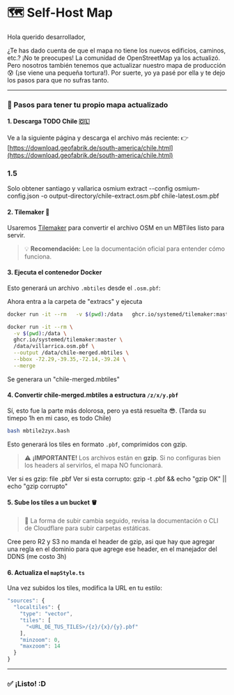 # 🗺️ Self-Host Map

Hola querido desarrollador,

¿Te has dado cuenta de que el mapa no tiene los nuevos edificios, caminos, etc.? ¡No te preocupes! La comunidad de OpenStreetMap ya los actualizó. Pero nosotros también tenemos que actualizar nuestro mapa de producción 😰 (¡se viene una pequeña tortura!). Por suerte, yo ya pasé por ella y te dejo los pasos para que no sufras tanto.

---

### 🚀 Pasos para tener tu propio mapa actualizado

#### 1. Descarga TODO Chile 🇨🇱

Ve a la siguiente página y descarga el archivo más reciente:
👉 [https://download.geofabrik.de/south-america/chile.html](https://download.geofabrik.de/south-america/chile.html)

### 1.5 
Solo obtener santiago y vallarica
osmium extract --config osmium-config.json -o output-directory/chile-extract.osm.pbf chile-latest.osm.pbf

#### 2. Tilemaker 🧩

Usaremos [Tilemaker](https://github.com/systemed/tilemaker) para convertir el archivo OSM en un MBTiles listo para servir.

> 💡 **Recomendación:** Lee la documentación oficial para entender cómo funciona.

#### 3. Ejecuta el contenedor Docker

Esto generará un archivo `.mbtiles` desde el `.osm.pbf`:

Ahora entra a la carpeta de "extracs" y ejecuta 
```bash
docker run -it --rm   -v $(pwd):/data   ghcr.io/systemed/tilemaker:master   /data/santiago.osm.pbf   --output /data/chile-merged.mbtiles   --bbox -70.85,-33.70,-70.45,-33.30
```

```bash
docker run -it --rm \
  -v $(pwd):/data \
  ghcr.io/systemed/tilemaker:master \
  /data/villarrica.osm.pbf \
  --output /data/chile-merged.mbtiles \
  --bbox -72.29,-39.35,-72.14,-39.24 \
  --merge
```

Se generara un "chile-merged.mbtiles"

#### 4. Convertir chile-merged.mbtiles a estructura `/z/x/y.pbf`

Sí, esto fue la parte más dolorosa, pero ya está resuelta 😎. (Tarda su timepo 1h en mi caso, es todo Chile)

```bash
bash mbtile2zyx.bash
```

Esto generará los tiles en formato `.pbf`, comprimidos con gzip. 

> ⚠️ **¡IMPORTANTE!** Los archivos están en **gzip**. Si no configuras bien los headers al servirlos, el mapa NO funcionará.

Ver si es gzip: file <file>.pbf
Ver si esta corrupto: gzip -t <file>.pbf && echo "gzip OK" || echo "gzip corrupto"

#### 5. Sube los tiles a un bucket 🪣

> 📌 La forma de subir cambia seguido, revisa la documentación o CLI de Cloudflare para subir carpetas estáticas.

Cree pero R2 y S3 no manda el header de gzip, asi que hay que agregar una regla en el dominio para que agrege ese header, en el manejador del DDNS (me costo 3h)

#### 6. Actualiza el `mapStyle.ts`

Una vez subidos los tiles, modifica la URL en tu estilo:

```ts
"sources": {
  "localtiles": {
    "type": "vector",
    "tiles": [
      "<URL_DE_TUS_TILES>/{z}/{x}/{y}.pbf"
    ],
    "minzoom": 0,
    "maxzoom": 14
  }
}
```

---

### ✅ ¡Listo! :D